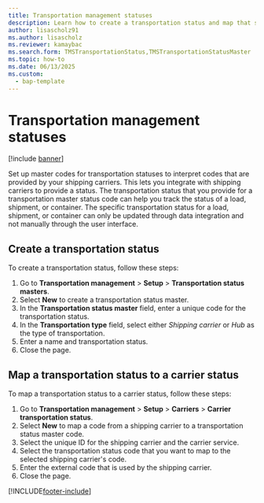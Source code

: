 ```yaml
---
title: Transportation management statuses
description: Learn how to create a transportation status and map that status to a carrier status, including a step-by-step process for creating transportation statuses.
author: lisascholz91
ms.author: lisascholz
ms.reviewer: kamaybac
ms.search.form: TMSTransportationStatus,TMSTransportationStatusMaster
ms.topic: how-to
ms.date: 06/13/2025
ms.custom: 
  - bap-template
---
```


# Transportation management statuses

[!include [banner](../includes/banner.md)]

Set up master codes for transportation statuses to interpret codes that are provided by your shipping carriers. This lets you integrate with shipping carriers to provide a status. The transportation status that you provide for a transportation master status code can help you track the status of a load, shipment, or container. The specific transportation status for a load, shipment, or container can only be updated through data integration and not manually through the user interface.

## Create a transportation status

To create a transportation status, follow these steps:

1. Go to **Transportation management** \> **Setup** \> **Transportation status masters**.
1. Select **New** to create a transportation status master.
1. In the **Transportation status master** field, enter a unique code for the transportation status.
1. In the **Transportation type** field, select either *Shipping carrier* or *Hub* as the type of transportation.
1. Enter a name and transportation status.
1. Close the page.

## Map a transportation status to a carrier status

To map a transportation status to a carrier status, follow these steps:

1. Go to **Transportation management** \> **Setup** \> **Carriers** \> **Carrier transportation status**.
1. Select **New** to map a code from a shipping carrier to a transportation status master code.
1. Select the unique ID for the shipping carrier and the carrier service.
1. Select the transportation status code that you want to map to the selected shipping carrier's code.
1. Enter the external code that is used by the shipping carrier.
1. Close the page.

[!INCLUDE[footer-include](../../includes/footer-banner.md)]
